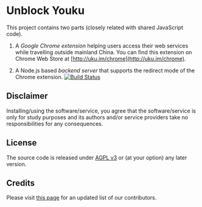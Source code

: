 # Unblock Youku

This project contains two parts (closely related with shared JavaScript code).

1. A _Google Chrome extension_ helping users access their web services while travelling outside mainland China. You can find this extension on Chrome Web Store at [http://uku.im/chrome](http://uku.im/chrome).

2. A Node.js based _backend server_ that supports the redirect mode of the Chrome extension. [![Build Status](https://travis-ci.org/uku/Unblock-Youku.svg?branch=master)](https://travis-ci.org/uku/Unblock-Youku)

## Disclaimer

Installing/using the software/service, you agree that the software/service is only for study purposes and its authors and/or service providers take no responsibilities for any consequences.

## License

The source code is released under [AGPL v3](http://www.gnu.org/licenses/agpl-3.0.html) or (at your option) any later version.

## Credits

Please visit [this page](http://uku.im/contributors) for an updated list of our contributors.
